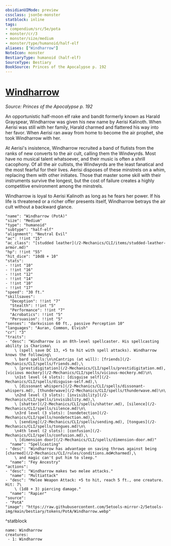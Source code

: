```yaml
---
obsidianUIMode: preview
cssclass: json5e-monster
statblock: inline
tags:
- compendium/src/5e/pota
- monster/cr/3
- monster/size/medium
- monster/type/humanoid/half-elf
aliases: ["Windharrow"]
NoteIcon: monster
BestiaryType: humanoid (half-elf)
SourceType: Bestiary
BookSource: Princes of the Apocalypse p. 192
---
```

# [Windharrow](2-Mechanics/CLI/bestiary/npc/windharrow-pota.md)
*Source: Princes of the Apocalypse p. 192*  

An opportunistic half-moon elf rake and bandit formerly known as Harald Grayspear, Windharrow was given his new name by Aerisi Kalinoth. When Aerisi was still with her family, Harald charmed and flattered his way into her favor. When Aerisi ran away from home to become the air prophet, she took Windharrow with her.

At Aerisi's insistence, Windharrow recruited a band of flutists from the ranks of new converts to the air cult, calling them the Windwyrds. Most have no musical talent whatsoever, and their music is often a shrill cacophony. Of all the air cultists, the Windwyrds are the least fanatical and the most fearful for their lives. Aerisi disposes of these minstrels on a whim, replacing them with other initiates. Those that master some skill with their instruments survive the longest, but the cost of failure creates a highly competitive environment among the minstrels.

Windharrow is loyal to Aerisi Kalinoth as long as he fears her power. If his life is threatened or a richer offer presents itself, Windharrow betrays the air cult without a backward glance.

```statblock
"name": "Windharrow (PotA)"
"size": "Medium"
"type": "humanoid"
"subtype": "half-elf"
"alignment": "Neutral Evil"
"ac": !!int "15"
"ac_class": "[studded leather](/2-Mechanics/CLI/items/studded-leather-armor.md)"
"hp": !!int "55"
"hit_dice": "10d8 + 10"
"stats":
- !!int "10"
- !!int "16"
- !!int "12"
- !!int "14"
- !!int "10"
- !!int "17"
"speed": "30 ft."
"skillsaves":
  "Deception": !!int "7"
  "Stealth": !!int "5"
  "Performance": !!int "7"
  "Acrobatics": !!int "5"
  "Persuasion": !!int "5"
"senses": "darkvision 60 ft., passive Perception 10"
"languages": "Auran, Common, Elvish"
"cr": "3"
"traits":
- "desc": "Windharrow is an 8th-level spellcaster. His spellcasting ability is Charisma\
    \ (spell save DC 13, +5 to hit with spell attacks). Windharrow knows the following\
    \ bard spells:\n\nCantrips (at will): [friends](/2-Mechanics/CLI/spells/friends.md),\
    \ [prestidigitation](/2-Mechanics/CLI/spells/prestidigitation.md), [vicious mockery](/2-Mechanics/CLI/spells/vicious-mockery.md)\n\
    \n1st level (4 slots): [disguise self](/2-Mechanics/CLI/spells/disguise-self.md),\
    \ [dissonant whispers](/2-Mechanics/CLI/spells/dissonant-whispers.md), [thunderwave](/2-Mechanics/CLI/spells/thunderwave.md)\n\
    \n2nd level (3 slots): [invisibility](/2-Mechanics/CLI/spells/invisibility.md),\
    \ [shatter](/2-Mechanics/CLI/spells/shatter.md), [silence](/2-Mechanics/CLI/spells/silence.md)\n\
    \n3rd level (3 slots): [nondetection](/2-Mechanics/CLI/spells/nondetection.md),\
    \ [sending](/2-Mechanics/CLI/spells/sending.md), [tongues](/2-Mechanics/CLI/spells/tongues.md)\n\
    \n4th level (2 slots): [confusion](/2-Mechanics/CLI/spells/confusion.md),\
    \ [dimension door](/2-Mechanics/CLI/spells/dimension-door.md)"
  "name": "Spellcasting"
- "desc": "Windharrow has advantage on saving throws against being [charmed](/2-Mechanics/CLI/rules/conditions.md#charmed),\
    \ and magic can't put him to sleep."
  "name": "Fey Ancestry"
"actions":
- "desc": "Windharrow makes two melee attacks."
  "name": "Multiattack"
- "desc": "Melee Weapon Attack: +5 to hit, reach 5 ft., one creature. Hit: 7\
    \ (1d8 + 3) piercing damage."
  "name": "Rapier"
"source":
- "PotA"
"image": "https://raw.githubusercontent.com/5etools-mirror-2/5etools-img/main/bestiary/tokens/PotA/Windharrow.webp"
```
^statblock

```encounter-table
name: Windharrow
creatures:
 - 1: Windharrow
```